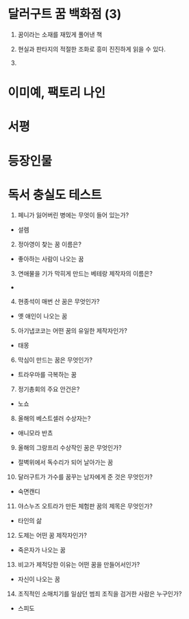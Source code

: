 # 달러구트 꿈 백화점 (3)

1. 꿈이라는 소재를 재밌게 풀어낸 책

2. 현실과 판타지의 적절한 조화로 흥미 진진하게 읽을 수 있다.

3. 

# 이미예, 팩토리 나인

# 서평

# 등장인물

# 독서 충실도 테스트

1. 페니가 잃어버린 병에는 무엇이 들어 있는가? 

- 설렘

2. 정아영이 찾는 꿈 이름은?

- 좋아하는 사람이 나오는 꿈

3. 연애물을 기가 막히게 만드는 베테랑 제작자의 이름은?

- 

4. 현종석이 매번 산 꿈은 무엇인가?

- 옛 애인이 나오는 꿈

5. 아기냅코코는 어떤 꿈의 유일한 제작자인가?

- 태몽

6. 막심이 만드는 꿈은 무엇인가?

- 트라우마를 극복하는 꿈

7. 정기총회의 주요 안건은?

- 노쇼

8. 올해의 베스트셀러 수상자는?

- 애니모라 반쵸

9. 올해의 그랑프리 수상작인 꿈은 무엇인가?

- 절벽위에서 독수리가 되어 날아가는 꿈

10. 달러구트가 가수를 꿈꾸는 남자에게 준 것은 무엇인가?

- 숙면캔디

11. 야스누즈 오트라가 만든 체험판 꿈의 제목은 무엇인가?

- 타인의 삶

12. 도제는 어떤 꿈 제작자인가?

- 죽은자가 나오는 꿈

13. 비고가 제적당한 이유는 어떤 꿈을 만들어서인가?

- 자신이 나오는 꿈

14. 조직적인 소매치기를 일삼던 범죄 조직을 검거한 사람은 누구인가?

- 스피도